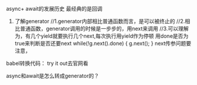 async+ await的发展历史
最经典的是回调
1. 了解generator
//1.generator内部相比普通函数而言，是可以被终止的
//2.相比普通函数，generator调用的时候是一步步的，用next来调用
//3.可以理解为，有几个yield就要执行几个next,每次执行用yield作为停顿
用done是否为true来判断是否还要next
while(!g.next().done) {
    g.next();
}
next传参问题要注意，

babel转换代码：
try it out去官网看

async和await是怎么转成generator的？